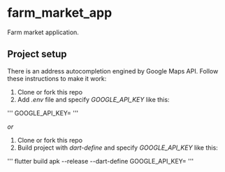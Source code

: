 # farm_market_app

Farm market application.

## Project setup

There is an address autocompletion engined by Google Maps API. Follow these instructions to make it work:

1. Clone or fork this repo
2. Add *.env* file and specify *GOOGLE_API_KEY* like this:

'''
GOOGLE_API_KEY=<YOUR API KEY>
'''

*or*

1. Clone or fork this repo
2. Build project with *dart-define* and specify *GOOGLE_API_KEY* like this:

'''
flutter build apk --release --dart-define GOOGLE_API_KEY=<YOUR API KEY>
'''
